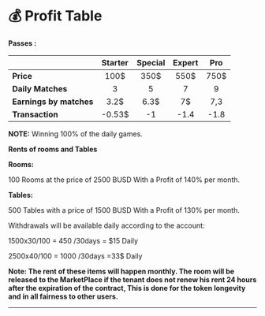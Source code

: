 # 💰 Profit Table

**Passes :**

|                         | Starter | Special | Expert |  Pro |
| ----------------------- | :-----: | :-----: | :----: | :--: |
| **Price**               |   100$  |   350$  |  550$  | 750$ |
| **Daily Matches**       |    3    |    5    |    7   |   9  |
| **Earnings by matches** |   3.2$  |   6.3$  |   7$   |  7,3 |
| **Transaction**         |  -0.53$ |    -1   |  -1.4  | -1.8 |

**NOTE:** Winning 100% of the daily games.

**Rents of rooms and Tables**

**Rooms:**

100 Rooms at the price of 2500 BUSD With a Profit of 140% per month.

**Tables:**

500 Tables with a price of 1500 BUSD With a Profit of 130% per month.

Withdrawals will be available daily according to the account:

1500x30/100 = 450 /30days = $15 Daily

2500x40/100 = 1000 /30days =33$ Daily

**Note: The rent of these items will happen monthly. The room will be released to the MarketPlace if the tenant does not renew his rent 24 hours after the expiration of the contract, This is done for the token longevity and in all fairness to other users.**

***

